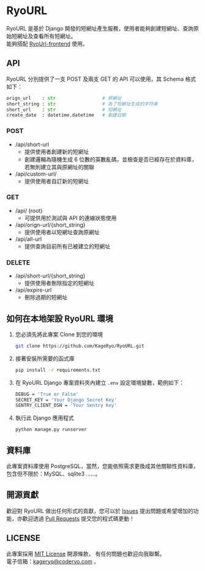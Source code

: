 # RyoURL
RyoURL 是基於 Django 開發的短網址產生服務，使用者能夠創建短網址、查詢原始短網址及查看所有短網址。  
能夠搭配 [RyoUrl-frontend](https://github.com/KageRyo/RyoURL-frontend) 使用。  

## API
RyoURL 分別提供了一支 POST 及兩支 GET 的 API 可以使用，其 Schema 格式如下：
```python
orign_url    : str                 # 原網址
short_string : str                 # 為了短網址生成的字符串
short_url    : str                 # 短網址
create_date  : datetime.datetime   # 創建日期
```
### POST
- /api/short-url
    - 提供使用者創建新的短網址
    - 創建邏輯為隨機生成 6 位數的英數亂碼，並檢查是否已經存在於資料庫，若無則建立其與原網址的關聯
- /api/custom-url/
    - 提供使用者自訂新的短網址
### GET
- /api/ (root)
    - 可提供用於測試與 API 的連線狀態使用
- /api/orign-url/{short_string}
    - 提供使用者以短網址查詢原網址
- /api/all-url
    - 提供查詢目前所有已被建立的短網址
### DELETE
- /api/short-url/{short_string}
    - 提供使用者刪除指定的短網址
- /api/expire-url
    - 刪除過期的短網址

## 如何在本地架設 RyoURL 環境
1. 您必須先將此專案 Clone 到您的環境
    ```bash
    git clone https://github.com/KageRyo/RyoURL.git
    ```
2. 接著安裝所需要的函式庫
    ```bash
    pip install -r requirements.txt
    ```
3. 在 RyoURL Django 專案資料夾內建立 `.env` 設定環境變數，範例如下：
    ```bash
    DEBUG = 'True or False'
    SECRET_KEY = 'Your Django Secret Key'
    SENTRY_CLIENT_DSN = 'Your Sentry Key'
    ```
4. 執行此 Django 應用程式
    ```bash
    python manage.py runserver
    ```

## 資料庫
此專案資料庫使用 PostgreSQL，當然，您能依照需求更換成其他關聯性資料庫，包含但不限於：MySQL、sqlite3 ......。

## 開源貢獻
歡迎對 RyoURL 做出任何形式的貢獻，您可以於 [Issues](https://github.com/KageRyo/RyoURL/issues) 提出問題或希望增加的功能，亦歡迎透過 [Pull Requests](https://github.com/KageRyo/RyoURL/pulls) 提交您的程式碼更動！

## LICENSE
此專案採用 [MIT License](License) 開源條款，
有任何問題也歡迎向我聯繫。  
電子信箱：[kageryo@coderyo.com](mailto:kageryo@coderyo.com) 。